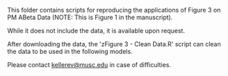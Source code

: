 This folder contains scripts for reproducing the applications of Figure 3 on PM ABeta Data (NOTE: This is Figure 1 in the manuscript). 

While it does not include the data, it is available upon request.

After downloading the data, the 'zFigure 3 - Clean Data.R' script can clean the data to be used in the following models.

Please contact kellerev@musc.edu in case of difficulties.

